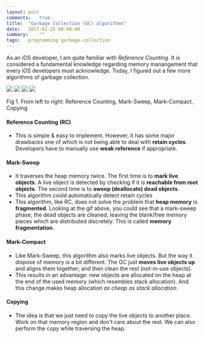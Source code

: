 ```yaml
---
layout: post
comments:   true
title:  "Garbage Collection (GC) algorithms"
date:   2017-02-25 00:00:00
summary:    ""
tags:   programming garbage-collection
---
```


As an iOS developer, I am quite familiar with *Reference Counting*. It is considered a fundamental knowledge regarding memory manangement that every iOS developers must acknowledge. Today, I figured out a few more algorithms of garbage collection.

![](https://github.com/kenfox/gc-viz/raw/master/docs/REF_COUNT_GC.gif)
![](https://github.com/kenfox/gc-viz/raw/master/docs/MARK_SWEEP_GC.gif)
![](https://github.com/kenfox/gc-viz/raw/master/docs/MARK_COMPACT_GC.gif)
![](https://github.com/kenfox/gc-viz/raw/master/docs/COPY_GC.gif)
<figcaption>Fig 1. From left to right: Reference Counting, Mark-Sweep, Mark-Compact, Copying</figcaption>

#### Reference Counting (RC)
- This is simple & easy to implement. However, it has some major drawbacks one of which is not being able to deal with **retain cycles**. Developers have to manually use **weak reference** if appropriate.

#### Mark-Sweep
- It traverses the heap memory twice. The first time is to **mark live objects**. A live object is detected by checking if it is **reachable from root objects**. The second time is to **sweep (deallocate) dead objects**.
- This algorithm could automatically detect retain cycles
- This algorithm, like RC, does not solve the problem that **heap memory** is **fragmented**. Looking at the gif above, you could see that a mark-sweep phase, the dead objects are cleaned, leaving the blank/free memory pieces which are distributed discretely. This is called **memory fragmentation**.

#### Mark-Compact
- Like Mark-Sweep, this algorithm also marks live objects. But the way it dispose of memory is a bit different. The GC just **moves live objects up** and aligns them together; and then clean the rest (not-in-use objects).
- This results in an advantage: new objects are allocated on the heap at the end of the used memory (which resembles stack allocation). And this change makes heap allocation *as cheap as stack allocation*.

#### Copying
- The idea is that we just need to copy the live objects to another place. Work on that memory region and don't care about the rest. We can also perform the copy while traversing the heap.
